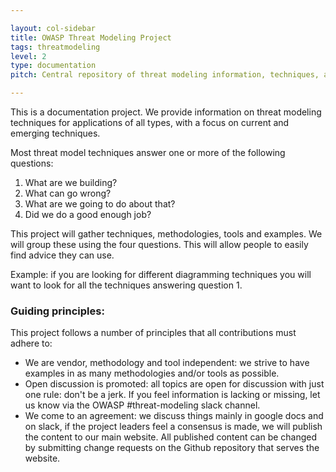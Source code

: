 ```yaml
---

layout: col-sidebar
title: OWASP Threat Modeling Project
tags: threatmodeling
level: 2
type: documentation
pitch: Central repository of threat modeling information, techniques, and methodologies

---
```


This is a documentation project. We provide information on threat modeling techniques for applications of all types, with a focus on current and emerging techniques.

Most threat model techniques answer one or more of the following questions:

1. What are we building?
2. What can go wrong?
3. What are we going to do about that?
4. Did we do a good enough job?

This project will gather techniques, methodologies, tools and examples. We will group these using the four questions. This will allow people to easily find advice they can use.

Example: if you are looking for different diagramming techniques you will want to look for all the techniques answering question 1.

### Guiding principles:

This project follows a number of principles that all contributions must adhere to:

- We are vendor, methodology and tool independent: we strive to have examples in as many methodologies and/or tools as possible. 
- Open discussion is promoted: all topics are open for discussion with just one rule: don't be a jerk. If you feel information is lacking or missing, let us know via the OWASP #threat-modeling slack channel.
- We come to an agreement: we discuss things mainly in google docs and on slack, if the project leaders feel a consensus is made, we will publish the content to our main website. All published content can be changed by submitting change requests on the Github repository that serves the website. 

